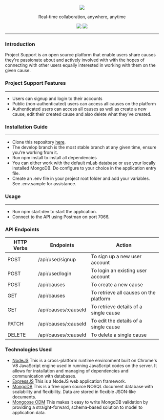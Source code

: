 <p align="center">
  <img src="https://anakin-dabir.github.io/public/collabs.png" />
</p>
<p align="center">Real-time collaboration, anywhere, anytime</p>
<p align="center">
<img src="https://img.shields.io/badge/express-v4.18.2-blue" />
<img src="https://img.shields.io/badge/mongoose-v8.1.2-green" />
</p>

<hr />

### Introduction

Project Support is an open source platform that enable users share causes they're passionate about and actively involved with with the hopes of connecting with other users equally interested in working with them on the given cause.

### Project Support Features

---

- Users can signup and login to their accounts
- Public (non-authenticated) users can access all causes on the platform
- Authenticated users can access all causes as well as create a new cause, edit their created cause and also delete what they've created.

### Installation Guide

---

- Clone this repository [here](https://github.com/blackdevelopa/ProjectSupport.git).
- The develop branch is the most stable branch at any given time, ensure you're working from it.
- Run npm install to install all dependencies
- You can either work with the default mLab database or use your locally installed MongoDB. Do configure to your choice in the application entry file.
- Create an .env file in your project root folder and add your variables. See .env.sample for assistance.

### Usage

---

- Run npm start:dev to start the application.
- Connect to the API using Postman on port 7066.

### API Endpoints

| HTTP Verbs | Endpoints            | Action                                 |
| ---------- | -------------------- | -------------------------------------- |
| POST       | /api/user/signup     | To sign up a new user account          |
| POST       | /api/user/login      | To login an existing user account      |
| POST       | /api/causes          | To create a new cause                  |
| GET        | /api/causes          | To retrieve all causes on the platform |
| GET        | /api/causes/:causeId | To retrieve details of a single cause  |
| PATCH      | /api/causes/:causeId | To edit the details of a single cause  |
| DELETE     | /api/causes/:causeId | To delete a single cause               |

### Technologies Used

- [NodeJS](https://nodejs.org/) This is a cross-platform runtime environment built on Chrome's V8 JavaScript engine used in running JavaScript codes on the server. It allows for installation and managing of dependencies and communication with databases.
- [ExpressJS](https://www.expresjs.org/) This is a NodeJS web application framework.
- [MongoDB](https://www.mongodb.com/) This is a free open source NOSQL document database with scalability and flexibility. Data are stored in flexible JSON-like documents.
- [Mongoose ODM](https://mongoosejs.com/) This makes it easy to write MongoDB validation by providing a straight-forward, schema-based solution to model to application data.
